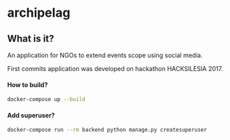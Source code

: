 # archipelag 

## What is it?

An application for NGOs to extend events scope using social media.

First commits application was developed on hackathon HACKSILESIA 2017.

#### How to build?

```bash
docker-compose up --build
```

#### Add superuser?

```bash
docker-compose run --rm backend python manage.py createsuperuser
```
